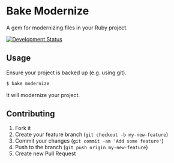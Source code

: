 # Bake Modernize

A gem for modernizing files in your Ruby project.

[![Development Status](https://github.com/ioquatix/bake-modernize/workflows/Test/badge.svg)](https://github.com/ioquatix/bake-modernize/actions?workflow=Test)

## Usage

Ensure your project is backed up (e.g. using git).

``` ruby
$ bake modernize
```

It will modernize your project.

## Contributing

1.  Fork it
2.  Create your feature branch (`git checkout -b my-new-feature`)
3.  Commit your changes (`git commit -am 'Add some feature'`)
4.  Push to the branch (`git push origin my-new-feature`)
5.  Create new Pull Request
